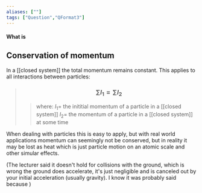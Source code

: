 ```yaml
---
aliases: [""]
tags: ["Question","QFormat3"]
---
```


#### What is
## Conservation of momentum
In a [[closed system]] the total momentum remains constant. This applies to all interactions between particles:

> ### $$ \sum\limits I_{1} = \sum\limits I_{2} $$ 
>> where:
>> $I_{1}=$ the inititial momentum of a particle in a [[closed system]]
>> $I_{2}=$ the momentum of a particle in a [[closed system]] at some time

When dealing with particles this is easy to apply, but with real world applications momentum can seemingly not be conserved, but in reality it may be lost as heat which is just particle motion on an atomic scale and other simular effects. 

(The lecturer said it doesn't hold for collisions with the ground, which is wrong the ground does accelerate, it's just negligible and is canceled out by your initial acceleration (usually gravity). I know it was probably said because )